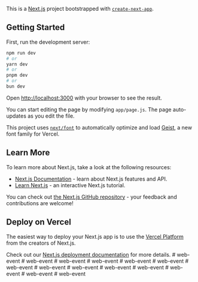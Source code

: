 This is a [Next.js](https://nextjs.org) project bootstrapped with [`create-next-app`](https://github.com/vercel/next.js/tree/canary/packages/create-next-app).

## Getting Started

First, run the development server:

```bash
npm run dev
# or
yarn dev
# or
pnpm dev
# or
bun dev
```

Open [http://localhost:3000](http://localhost:3000) with your browser to see the result.

You can start editing the page by modifying `app/page.js`. The page auto-updates as you edit the file.

This project uses [`next/font`](https://nextjs.org/docs/app/building-your-application/optimizing/fonts) to automatically optimize and load [Geist](https://vercel.com/font), a new font family for Vercel.

## Learn More

To learn more about Next.js, take a look at the following resources:

- [Next.js Documentation](https://nextjs.org/docs) - learn about Next.js features and API.
- [Learn Next.js](https://nextjs.org/learn) - an interactive Next.js tutorial.

You can check out [the Next.js GitHub repository](https://github.com/vercel/next.js) - your feedback and contributions are welcome!

## Deploy on Vercel

The easiest way to deploy your Next.js app is to use the [Vercel Platform](https://vercel.com/new?utm_medium=default-template&filter=next.js&utm_source=create-next-app&utm_campaign=create-next-app-readme) from the creators of Next.js.

Check out our [Next.js deployment documentation](https://nextjs.org/docs/app/building-your-application/deploying) for more details.
#   w e b - e v e n t  
 #   w e b - e v e n t  
 #   w e b - e v e n t  
 #   w e b - e v e n t  
 #   w e b - e v e n t  
 #   w e b - e v e n t  
 #   w e b - e v e n t  
 #   w e b - e v e n t  
 #   w e b - e v e n t  
 #   w e b - e v e n t  
 #   w e b - e v e n t  
 #   w e b - e v e n t  
 #   w e b - e v e n t  
 #   w e b - e v e n t  
 
